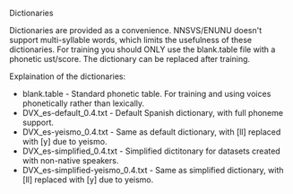 Dictionaries

Dictionaries are provided as a convenience. NNSVS/ENUNU doesn't support multi-syllable words, which limits the usefulness of these dictionaries. For training you should ONLY use the blank.table file with a phonetic ust/score. The dictionary can be replaced after training.

Explaination of the dictionaries:

* blank.table - Standard phonetic table. For training and using voices phonetically rather than lexically.
* DVX_es-default_0.4.txt - Default Spanish dictionary, with full phoneme support.
* DVX_es-yeismo_0.4.txt - Same as default dictionary, with [ll] replaced with [y] due to yeismo.
* DVX_es-simplified_0.4.txt - Simplified dictitonary for datasets created with non-native speakers.
* DVX_es-simplified-yeismo_0.4.txt - Same as simplified dictionary, with [ll] replaced with [y] due to yeismo.
